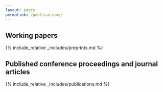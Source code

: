 ```yaml
---
layout: pages
permalink: /publications/
---
```


## Working papers

{% include_relative _includes/preprints.md %}

## Published conference proceedings and journal articles

{% include_relative _includes/publications.md %} 
